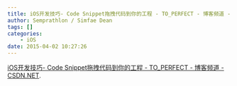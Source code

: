 ```yaml
---
title: iOS开发技巧- Code Snippet拖拽代码到你的工程 - TO_PERFECT - 博客频道 - CSDN NET
author: Semprathlon / Simfae Dean
tags: []
categories:
	- iOS
date: 2015-04-02 10:27:26
---
```

<a href='http://blog.csdn.net/yangbingbinga/article/details/42890571'>iOS开发技巧- Code Snippet拖拽代码到你的工程 - TO_PERFECT - 博客频道 - CSDN.NET</a>.